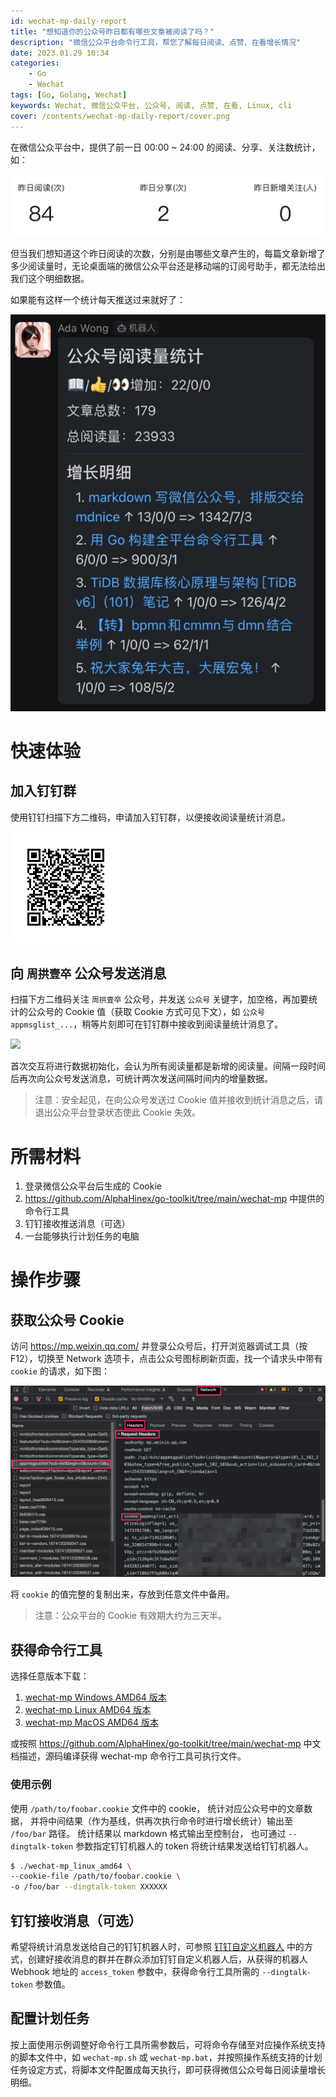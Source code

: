 ```yaml
---
id: wechat-mp-daily-report
title: "想知道你的公众号昨日都有哪些文章被阅读了吗？"
description: "微信公众平台命令行工具，帮您了解每日阅读、点赞、在看增长情况"
date: 2023.01.29 10:34
categories:
    - Go
    - Wechat
tags: [Go, Golang, Wechat]
keywords: Wechat, 微信公众平台, 公众号, 阅读, 点赞, 在看, Linux, cli
cover: /contents/wechat-mp-daily-report/cover.png
---
```


在微信公众平台中，提供了前一日 00:00 ~ 24:00 的阅读、分享、关注数统计，如：

![](/contents/wechat-mp-daily-report/lastday.png)

但当我们想知道这个昨日阅读的次数，分别是由哪些文章产生的，每篇文章新增了多少阅读量时，无论桌面端的微信公众平台还是移动端的订阅号助手，都无法给出我们这个明细数据。

如果能有这样一个统计每天推送过来就好了：

![](/contents/wechat-mp-daily-report/cover.png)

# 快速体验

## 加入钉钉群

使用钉钉扫描下方二维码，申请加入钉钉群，以便接收阅读量统计消息。

![](/contents/wechat-mp-daily-report/dingtalk.png)

## 向 `周拱壹卒` 公众号发送消息

扫描下方二维码关注 `周拱壹卒` 公众号，并发送 `公众号` 关键字，加空格，再加要统计的公众号的 Cookie 值（获取 Cookie 方式可见下文），如 `公众号 appmsglist_...`，稍等片刻即可在钉钉群中接收到阅读量统计消息了。

![](https://alphahinex.github.io/slides/topics/tdd-from-entry-to-abandon/resources/public.jpg)

首次交互将进行数据初始化，会认为所有阅读量都是新增的阅读量。间隔一段时间后再次向公众号发送消息，可统计两次发送间隔时间内的增量数据。

> 注意：安全起见，在向公众号发送过 Cookie 值并接收到统计消息之后，请退出公众平台登录状态使此 Cookie 失效。

# 所需材料

1. 登录微信公众平台后生成的 Cookie
1. https://github.com/AlphaHinex/go-toolkit/tree/main/wechat-mp 中提供的命令行工具
1. 钉钉接收推送消息（可选）
1. 一台能够执行计划任务的电脑

# 操作步骤

## 获取公众号 Cookie

访问 https://mp.weixin.qq.com/ 并登录公众号后，打开浏览器调试工具（按 F12），切换至 Network 选项卡，点击公众号图标刷新页面，找一个请求头中带有 `cookie` 的请求，如下图：

![](/contents/wechat-mp-daily-report/cookie.png)

将 `cookie` 的值完整的复制出来，存放到任意文件中备用。

> 注意：公众平台的 Cookie 有效期大约为三天半。

## 获得命令行工具

选择任意版本下载：

1. [wechat-mp Windows AMD64 版本](/contents/wechat-mp-daily-report/wechat-mp_win_amd64.exe)
1. [wechat-mp Linux AMD64 版本](/contents/wechat-mp-daily-report/wechat-mp_linux_amd64)
1. [wechat-mp MacOS AMD64 版本](/contents/wechat-mp-daily-report/wechat-mp_darwin_amd64)

或按照 https://github.com/AlphaHinex/go-toolkit/tree/main/wechat-mp 中文档描述，源码编译获得 wechat-mp 命令行工具可执行文件。

### 使用示例

使用 `/path/to/foobar.cookie` 文件中的 cookie，
统计对应公众号中的文章数据，
并将中间结果（作为基线，供再次执行命令时进行增长统计）输出至 `/foo/bar` 路径。
统计结果以 markdown 格式输出至控制台，
也可通过 `--dingtalk-token` 参数指定钉钉机器人的 token 将统计结果发送给钉钉机器人。

```bash
$ ./wechat-mp_linux_amd64 \
--cookie-file /path/to/foobar.cookie \
-o /foo/bar --dingtalk-token XXXXXX
```

## 钉钉接收消息（可选）

希望将统计消息发送给自己的钉钉机器人时，可参照 [钉钉自定义机器人](https://alphahinex.github.io/2022/03/06/dingtalk-custom-robot/) 中的方式，创建好接收消息的群并在群众添加钉钉自定义机器人后，从获得的机器人 Webhook 地址的 `access_token` 参数中，获得命令行工具所需的 `--dingtalk-token` 参数值。

## 配置计划任务

按上面使用示例调整好命令行工具所需参数后，可将命令存储至对应操作系统支持的脚本文件中，如 `wechat-mp.sh` 或 `wechat-mp.bat`，并按照操作系统支持的计划任务设定方式，将脚本文件配置成每天执行，即可获得微信公众号每日阅读量增长明细。